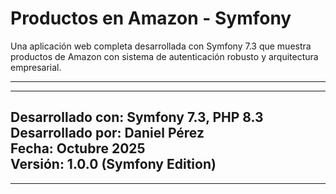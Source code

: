 # Productos en Amazon - Symfony

Una aplicación web completa desarrollada con Symfony 7.3 que muestra productos de Amazon con sistema de autenticación robusto y arquitectura empresarial.


--------------------------------------------------------------------
--------------------------------------------------------------------
**Desarrollado con**: Symfony 7.3, PHP 8.3  
**Desarrollado por**: Daniel Pérez  
**Fecha**: Octubre 2025  
**Versión**: 1.0.0 (Symfony Edition)
--------------------------------------------------------------------
--------------------------------------------------------------------